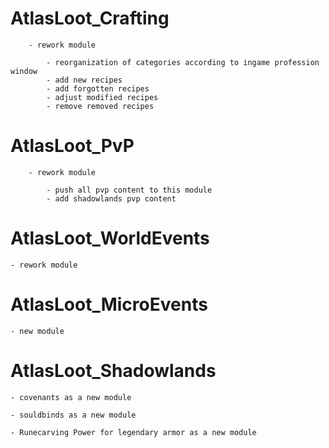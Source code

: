 
# AtlasLoot_Crafting

        - rework module

            - reorganization of categories according to ingame profession window
            - add new recipes
            - add forgotten recipes
            - adjust modified recipes
            - remove removed recipes

# AtlasLoot_PvP

        - rework module

            - push all pvp content to this module
            - add shadowlands pvp content

# AtlasLoot_WorldEvents

    - rework module

# AtlasLoot_MicroEvents

    - new module

# AtlasLoot_Shadowlands

    - covenants as a new module

    - souldbinds as a new module

    - Runecarving Power for legendary armor as a new module